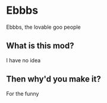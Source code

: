 # Ebbbs
Ebbbs, the lovable goo people

## What is this mod?
I have no idea

## Then why'd you make it?
For the funny
